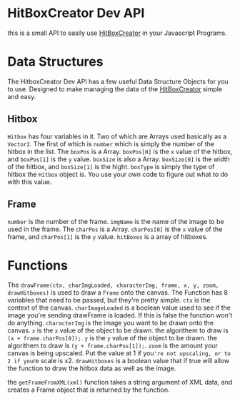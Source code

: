 HitBoxCreator Dev API
======================

this is a small API to easily use [HitBoxCreator](https://github.com/CyanPrime/hitboxcreator) in your Javascript Programs.

Data Structures
===============

The HitboxCreator Dev API has a few useful Data Structure Objects for you to use. Designed to make managing the data of the [HitBoxCreator](https://github.com/CyanPrime/hitboxcreator) simple and easy.

Hitbox
------
`Hitbox` has four variables in it. Two of which are Arrays used basically as a `Vector2`.
The first of which is `number` which is simply the number of the hitbox in the list.
The `boxPos` is a Array. `boxPos[0]` is the `x` value of the hitbox, and `boxPos[1]` is the `y` value.
`boxSize` is also a Array. `boxSize[0]` is the width of the hitbox, and `boxSize[1]` is the hight.
`boxType` is simply the type of hitbox the `Hitbox` object is. You use your own code to figure out what to do with this value.

Frame
-----
`number` is the number of the frame.
`imgName` is the name of the image to be used in the frame.
The `charPos` is a Array. `charPos[0]` is the `x` value of the frame, and `charPos[1]` is the `y` value.
`hitBoxes` is a array of hitboxes.

Functions
=========
The `drawFrame(ctx, charImgLoaded, characterImg, frame, x, y, zoom, drawHitboxes)` is used to draw a `Frame` onto the canvas. The Function has 8 variables that need to be passed, but they're pretty simple.
`ctx` is the context of the canvas.
`charImageLoaded` is a boolean value used to see if the image you're sending drawFrame is loaded. If this is false the function won't do anything.
`characterImg` is the image you want to be drawn onto the canvas.
`x` is the `x` value of the object to be drawn. the algorithem to draw is `(x + frame.charPos[0]);`.
`y` is the `y` value of the object to be drawn. the algorithem to draw is `(y + frame.charPos[1]);`.
`zoom` is the amount your canvas is being upscaled. Put the value at 1 if you`'re not upscaling, or to 2 if you`re scale is x2.
`drawHitboxes` is a boolean value that if true will allow the function to draw the hitbox data as well as the image.

the `getFrameFromXML(xml)` function takes a string argument of XML data, and creates a Frame object that is returned by the function.
